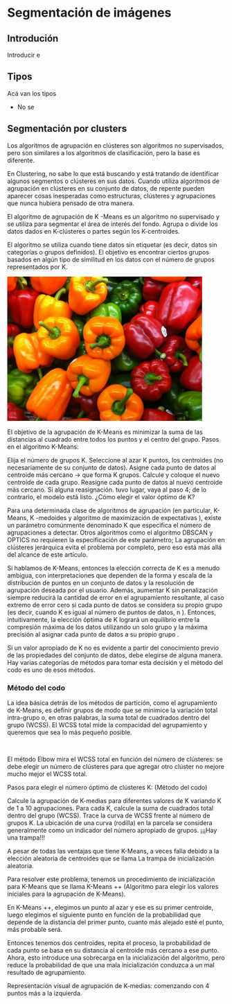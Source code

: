# Segmentación de imágenes

## Introdución
Introducir e

## Tipos
Acá van los tipos

* No se

## Segmentación por clusters

Los algoritmos de agrupación en clústeres son algoritmos no supervisados, pero son similares a los algoritmos de clasificación, pero la base es diferente.

En Clustering, no sabe lo que está buscando y está tratando de identificar algunos segmentos o clústeres en sus datos. Cuando utiliza algoritmos de agrupación en clústeres en su conjunto de datos, de repente pueden aparecer cosas inesperadas como estructuras, clústeres y agrupaciones que nunca hubiera pensado de otra manera.

El  algoritmo de agrupación de K -Means es un algoritmo no supervisado y se utiliza para segmentar el área de interés del fondo. Agrupa o divide los datos dados en K-clústeres o partes según los K-centroides.

El algoritmo se utiliza cuando tiene datos sin etiquetar (es decir, datos sin categorías o grupos definidos). El objetivo es encontrar ciertos grupos basados ​​en algún tipo de similitud en los datos con el número de grupos representados por K.

<img src="https://github.com/Computacion-Visual-2020-2/Computacion-Visual-2020-2.github.io/blob/develop/src/images/rgb.jpeg?raw=true" width="450" /> 

El objetivo de la agrupación de K-Means es minimizar la suma de las distancias al cuadrado entre todos los puntos y el centro del grupo.
Pasos en el algoritmo K-Means:

Elija el número de grupos K.
Seleccione al azar K puntos, los centroides (no necesariamente de su conjunto de datos).
Asigne cada punto de datos al centroide más cercano → que forma K grupos.
Calcule y coloque el nuevo centroide de cada grupo.
Reasigne cada punto de datos al nuevo centroide más cercano. Si alguna reasignación. tuvo lugar, vaya al paso 4; de lo contrario, el modelo está listo.
¿Cómo elegir el valor óptimo de K?

Para una determinada clase de algoritmos de agrupación (en particular, K-Means, K -medoides y   algoritmo de maximización de expectativas ), existe un parámetro comúnmente denominado K que especifica el número de agrupaciones a detectar. Otros algoritmos como el algoritmo  DBSCAN  y  OPTICS  no requieren la especificación de este parámetro; La agrupación en clústeres jerárquica  evita el problema por completo, pero eso está más allá del alcance de este artículo.

Si hablamos de K-Means, entonces la elección correcta de K es a menudo ambigua, con interpretaciones que dependen de la forma y escala de la distribución de puntos en un conjunto de datos y la resolución de agrupación deseada por el usuario. Además, aumentar K sin penalización siempre reducirá la cantidad de error en el agrupamiento resultante, al caso extremo de error cero si cada punto de datos se considera su propio grupo (es decir, cuando K es igual al número de puntos de datos,  n ). Entonces, intuitivamente,  la elección óptima de K logrará un equilibrio entre la compresión máxima de los datos utilizando un solo grupo y la máxima precisión al asignar cada punto de datos a su propio grupo .

Si un valor apropiado de K no es evidente a partir del conocimiento previo de las propiedades del conjunto de datos, debe elegirse de alguna manera. Hay varias categorías de métodos para tomar esta decisión y el  método del codo  es uno de esos métodos.

 

### Método del codo
 
La idea básica detrás de los métodos de partición, como el agrupamiento de K-Means, es definir grupos de modo que se minimice la variación total intra-grupo o, en otras palabras, la suma total de cuadrados dentro del grupo (WCSS). El WCSS total mide la compacidad del agrupamiento y queremos que sea lo más pequeño posible.

<img>

El método Elbow mira el WCSS total en función del número de clústeres: se debe elegir un número de clústeres para que agregar otro clúster no mejore mucho mejor el WCSS total.

Pasos para elegir el número óptimo de clústeres K: (Método del codo)

Calcule la agrupación de K-medias para diferentes valores de K variando K de 1 a 10 agrupaciones.
Para cada K, calcule la suma de cuadrados total dentro del grupo (WCSS).
Trace la curva de WCSS frente al número de grupos K.
La ubicación de una curva (rodilla) en la parcela se considera generalmente como un indicador del número apropiado de grupos.
¡¡¡Hay una trampa!!!

A pesar de todas las ventajas que tiene K-Means, a veces falla debido a la elección aleatoria de centroides que se llama  La  trampa de inicialización aleatoria.

Para resolver este problema, tenemos un procedimiento de inicialización para K-Means que se llama  K-Means ++ (Algoritmo para elegir los valores iniciales para la agrupación de K-Means).

En K-Means ++, elegimos un punto al azar y ese es su primer centroide, luego elegimos el siguiente punto en función de la probabilidad que depende de la distancia del primer punto, cuanto más alejado esté el punto, más probable será.

Entonces tenemos dos centroides, repita el proceso, la probabilidad de cada punto se basa en su distancia al centroide más cercano a ese punto. Ahora,  esto introduce una sobrecarga en la inicialización del algoritmo, pero reduce la probabilidad de que una mala inicialización conduzca a un mal resultado de agrupamiento.

Representación visual de agrupación de K-medias:  comenzando con 4 puntos más a la izquierda.

